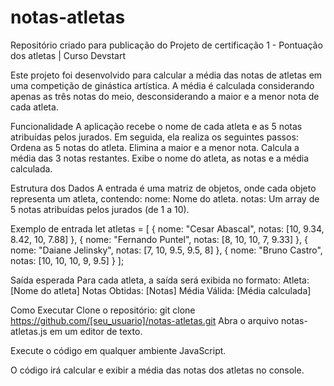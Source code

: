 # notas-atletas
Repositório criado para publicação do Projeto de certificação 1 - Pontuação dos atletas | Curso Devstart

Este projeto foi desenvolvido para calcular a média das notas de atletas em uma competição de ginástica artística. A média é calculada considerando apenas as três notas do meio, desconsiderando a maior e a menor nota de cada atleta.

Funcionalidade
A aplicação recebe o nome de cada atleta e as 5 notas atribuídas pelos jurados. Em seguida, ela realiza os seguintes passos:
Ordena as 5 notas do atleta.
Elimina a maior e a menor nota.
Calcula a média das 3 notas restantes.
Exibe o nome do atleta, as notas e a média calculada.

Estrutura dos Dados
A entrada é uma matriz de objetos, onde cada objeto representa um atleta, contendo:
nome: Nome do atleta.
notas: Um array de 5 notas atribuídas pelos jurados (de 1 a 10).

Exemplo de entrada
let atletas = [
  {
    nome: "Cesar Abascal",
    notas: [10, 9.34, 8.42, 10, 7.88]
  },
  {
    nome: "Fernando Puntel",
    notas:  [8, 10, 10, 7, 9.33]
  },
  {
    nome: "Daiane Jelinsky",
    notas: [7, 10, 9.5, 9.5, 8]
  },
  {
    nome: "Bruno Castro",
    notas: [10, 10, 10, 9, 9.5]
  }
];

Saída esperada
Para cada atleta, a saída será exibida no formato:
Atleta: [Nome do atleta]
Notas Obtidas: [Notas]
Média Válida: [Média calculada]

Como Executar
Clone o repositório:
git clone https://github.com/[seu_usuario]/notas-atletas.git
Abra o arquivo notas-atletas.js em um editor de texto.

Execute o código em qualquer ambiente JavaScript.

O código irá calcular e exibir a média das notas dos atletas no console.
